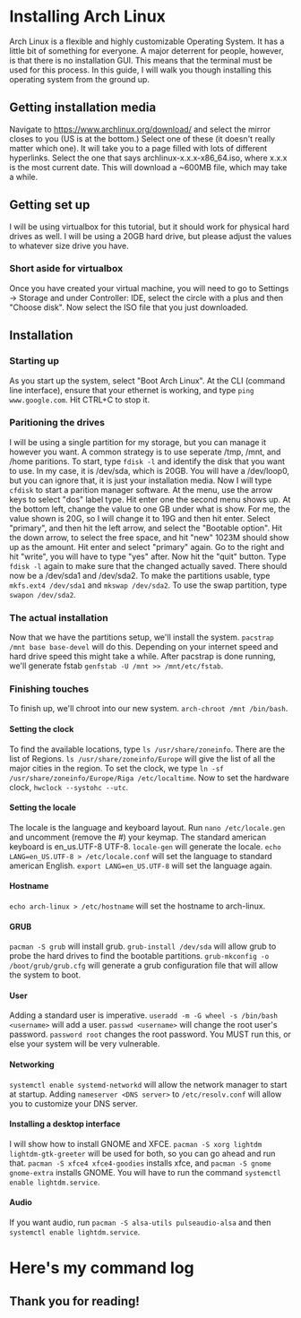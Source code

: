 # Installing Arch Linux
Arch Linux is a flexible and highly customizable Operating System. It has a little bit of something for everyone. A major deterrent for people, however, is that there is no installation GUI. This means that the terminal must be used for this process. In this guide, I will walk you though installing this operating system from the ground up.

## Getting installation media
Navigate to https://www.archlinux.org/download/ and select the mirror closes to you (US is at the bottom.) Select one of these (it doesn't really matter which one). It will take you to a page filled with lots of different hyperlinks. Select the one that says archlinux-x.x.x-x86_64.iso, where x.x.x is the most current date. This will download a ~600MB file, which may take a while.

## Getting set up
I will be using virtualbox for this tutorial, but it should work for physical hard drives as well. I will be using a 20GB hard drive, but please adjust the values to whatever size drive you have.

### Short aside for virtualbox
Once you have created your virtual machine, you will need to go to Settings -> Storage and under Controller: IDE, select the circle with a plus and then "Choose disk". Now select the ISO file that you just downloaded.

## Installation
### Starting up
As you start up the system, select "Boot Arch Linux". At the CLI (command line interface), ensure that your ethernet is working, and type `ping www.google.com`. Hit CTRL+C to stop it.
### Paritioning the drives
I will be using a single partition for my storage, but you can manage it however you want. A common strategy is to use seperate /tmp, /mnt, and /home paritions. To start, type `fdisk -l` and identify the disk that you want to use. In my case, it is /dev/sda, which is 20GB. You will have a /dev/loop0, but you can ignore that, it is just your installation media. Now I will type `cfdisk` to start a parition manager software. At the menu, use the arrow keys to select "dos" label type. Hit enter one the second menu shows up. At the bottom left, change the value to one GB under what is show. For me, the value shown is 20G, so I will change it to 19G and then hit enter. Select "primary", and then hit the left arrow, and select the "Bootable option". Hit the down arrow, to select the free space, and hit "new" 1023M should show up as the amount. Hit enter and select "primary" again. Go to the right and hit "write", you will have to type "yes" after. Now hit the "quit" button. Type `fdisk -l` again to make sure that the changed actually saved. There should now be a /dev/sda1 and /dev/sda2. To make the partitions usable, type `mkfs.ext4 /dev/sda1` and `mkswap /dev/sda2`. To use the swap partition, type `swapon /dev/sda2`.
### The actual installation
Now that we have the partitions setup, we'll install the system. `pacstrap /mnt base base-devel` will do this. Depending on your internet speed and hard drive speed this might take a while. After pacstrap is done running, we'll generate fstab `genfstab -U /mnt >> /mnt/etc/fstab`.
### Finishing touches
To finish up, we'll chroot into our new system. `arch-chroot /mnt /bin/bash`.
#### Setting the clock
To find the available locations, type `ls /usr/share/zoneinfo`. There are the list of Regions. `ls /usr/share/zoneinfo/Europe` will give the list of all the major cities in the region. To set the clock, we type `ln -sf /usr/share/zoneinfo/Europe/Riga /etc/localtime`. Now to set the hardware clock, `hwclock --systohc --utc`.
#### Setting the locale
The locale is the language and keyboard layout. Run `nano /etc/locale.gen` and uncomment (remove the #) your keymap. The standard american keyboard is en_us.UTF-8 UTF-8. `locale-gen` will generate the locale. `echo LANG=en_US.UTF-8 > /etc/locale.conf` will set the language to standard american English. `export LANG=en_US.UTF-8` will set the language again.
#### Hostname
`echo arch-linux > /etc/hostname` will set the hostname to arch-linux.
#### GRUB
`pacman -S grub` will install grub. `grub-install /dev/sda` will allow grub to probe the hard drives to find the bootable partitions. `grub-mkconfig -o /boot/grub/grub.cfg` will generate a grub configuration file that will allow the system to boot.
#### User
Adding a standard user is imperative. `useradd -m -G wheel -s /bin/bash <username>` will add a user. `passwd <username>` will change the root user's password. `password root` changes the root password. You MUST run this, or else your system will be very vulnerable.
#### Networking
`systemctl enable systemd-networkd` will allow the network manager to start at startup. Adding `nameserver <DNS server>` to `/etc/resolv.conf` will allow you to customize your DNS server.
#### Installing a desktop interface
I will show how to install GNOME and XFCE. `pacman -S xorg lightdm lightdm-gtk-greeter` will be used for both, so you can go ahead and run that. `pacman -S xfce4 xfce4-goodies` installs xfce, and `pacman -S gnome gnome-extra` installs GNOME. You will have to run the command `systemctl enable lightdm.service`. 
#### Audio
If you want audio, run `pacman -S alsa-utils pulseaudio-alsa` and then `systemctl enable lightdm.service`.

# Here's my command log

## Thank you for reading!
